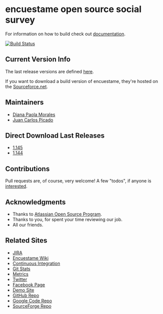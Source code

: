 encuestame open source social survey
====================

For information on how to build check out [documentation](http://wiki.encuestame.org/display/DOC/How+to+build+Encuestame).

[![Build Status](https://secure.travis-ci.org/encuestame/encuestame.png)](http://travis-ci.org/encuestame/encuestame)

## Current Version Info

The last release versions are defined [here](http://wiki.encuestame.org/display/RELEASE/Home).

If you want to download a build version of encuestame, they're hosted on the [Sourceforce.net](http://sourceforge.net/projects/encuestame/files/).

## Maintainers
* [Diana Paola Morales](http://about.me/dianmorales)
* [Juan Carlos Picado](http://about.me/jotadeveloper)

## Direct Download Last Releases

* [1.145](http://code.google.com/p/encuestame/downloads/detail?name=encuestame-1.145-release.zip&can=2&q=)
* [1.144](http://sourceforge.net/projects/encuestame/files/encuestame_beta/1.144/encuestame-1.144-release.zip/download)


## Contributions
Pull requests are, of course, very welcome! A few "todos", if anyone is [interested](http://wiki.encuestame.org/display/DEVELOPMENT/Commiters+Guidelines).

## Acknowledgments
* Thanks to [Atlassian Open Source Program](http://www.atlassian.com/software/views/opensource-license-request.jsp).
* Thanks to you, for spent your time reviewing our job.
* All our friends.

## Related Sites

* [JIRA](http://issues.encuestame.org)
* [Encuestame Wiki](http://wiki.encuestame.org)
* [Continuous Integration](http://ci.encuestame.org)
* [Git Stats](http://stats.encuestame.org/git/)
* [Metrics](http://metrics.encuestame.org)
* [Twitter](http://www.twitter.com/encuestame)
* [Facebook Page](https://www.facebook.com/pages/encuestame/80467777529)
* [Demo Site](http://demo.encuestame.org)
* [GitHub Repo](http://github.com/encuestame)
* [Google Code Repo](http://code.google.com/p/encuestame/)
* [SourceForge Repo](http://sourceforge.net/projects/encuestame/)